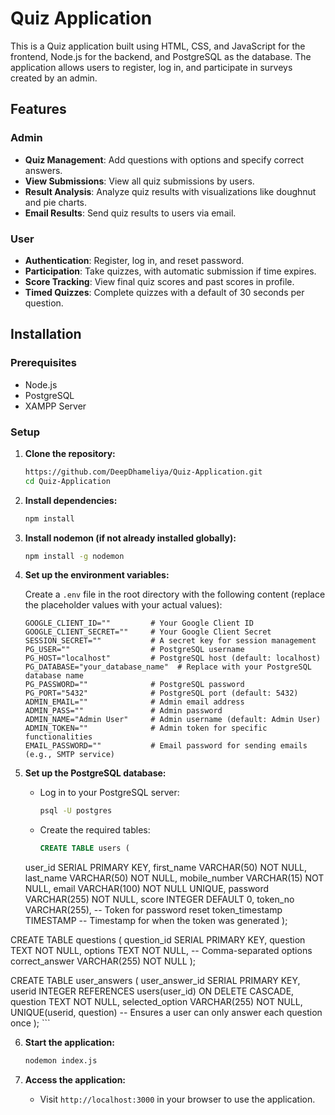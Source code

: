 # Quiz Application

This is a Quiz application built using HTML, CSS, and JavaScript for the frontend, Node.js for the backend, and PostgreSQL as the database. The application allows users to register, log in, and participate in surveys created by an admin.

## Features


### Admin
- **Quiz Management**: Add questions with options and specify correct answers.
- **View Submissions**: View all quiz submissions by users.
- **Result Analysis**: Analyze quiz results with visualizations like doughnut and pie charts.
- **Email Results**: Send quiz results to users via email.

### User
- **Authentication**: Register, log in, and reset password.
- **Participation**: Take quizzes, with automatic submission if time expires.
- **Score Tracking**: View final quiz scores and past scores in profile.
- **Timed Quizzes**: Complete quizzes with a default of 30 seconds per question.

## Installation

### Prerequisites
- Node.js
- PostgreSQL
- XAMPP Server

### Setup

1. **Clone the repository:**

    ```bash
    https://github.com/DeepDhameliya/Quiz-Application.git
    cd Quiz-Application
    ```

2. **Install dependencies:**

    ```bash
    npm install
    ```

3. **Install nodemon (if not already installed globally):**

    ```bash
    npm install -g nodemon
    ```

4. **Set up the environment variables:**

    Create a `.env` file in the root directory with the following content (replace the placeholder values with your actual values):

    ```env
    GOOGLE_CLIENT_ID=""         # Your Google Client ID
    GOOGLE_CLIENT_SECRET=""     # Your Google Client Secret
    SESSION_SECRET=""           # A secret key for session management
    PG_USER=""                  # PostgreSQL username
    PG_HOST="localhost"         # PostgreSQL host (default: localhost)
    PG_DATABASE="your_database_name"  # Replace with your PostgreSQL database name
    PG_PASSWORD=""              # PostgreSQL password
    PG_PORT="5432"              # PostgreSQL port (default: 5432)
    ADMIN_EMAIL=""              # Admin email address
    ADMIN_PASS=""               # Admin password
    ADMIN_NAME="Admin User"     # Admin username (default: Admin User)
    ADMIN_TOKEN=""              # Admin token for specific functionalities
    EMAIL_PASSWORD=""           # Email password for sending emails (e.g., SMTP service)
    ```

5. **Set up the PostgreSQL database:**

    - Log in to your PostgreSQL server:

      ```bash
      psql -U postgres
      ```

    - Create the required tables:

      ```sql
      CREATE TABLE users (
    user_id SERIAL PRIMARY KEY,
    first_name VARCHAR(50) NOT NULL,
    last_name VARCHAR(50) NOT NULL,
    mobile_number VARCHAR(15) NOT NULL,
    email VARCHAR(100) NOT NULL UNIQUE,
    password VARCHAR(255) NOT NULL,
    score INTEGER DEFAULT 0,
    token_no VARCHAR(255), -- Token for password reset
    token_timestamp TIMESTAMP -- Timestamp for when the token was generated
);

CREATE TABLE questions (
    question_id SERIAL PRIMARY KEY,
    question TEXT NOT NULL,
    options TEXT NOT NULL, -- Comma-separated options
    correct_answer VARCHAR(255) NOT NULL
);

CREATE TABLE user_answers (
    user_answer_id SERIAL PRIMARY KEY,
    userid INTEGER REFERENCES users(user_id) ON DELETE CASCADE,
    question TEXT NOT NULL,
    selected_option VARCHAR(255) NOT NULL,
    UNIQUE(userid, question) -- Ensures a user can only answer each question once
);
      ```

6. **Start the application:**

    ```bash
    nodemon index.js
    ```

7. **Access the application:**

    - Visit `http://localhost:3000` in your browser to use the application.
